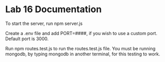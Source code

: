 # Lab 16 Documentation

To start the server, run npm server.js

Create a .env file and add PORT=####, if you wish to use a custom port. Default port is 3000.

Run npm routes.test.js to run the routes.test.js file. You must be running mongodb, by typing mongodb in another terminal, for this testing to work.

